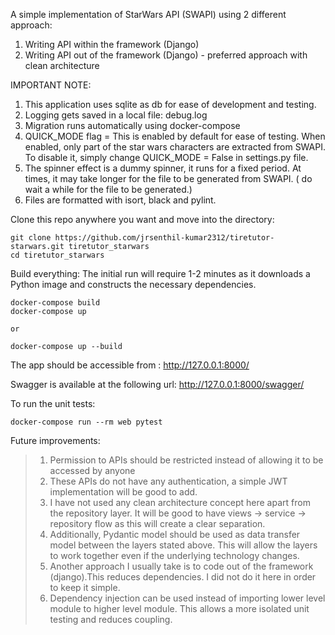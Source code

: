 A simple implementation of StarWars API (SWAPI) using 2 different approach:
1. Writing API within the framework (Django)
2. Writing API out of the framework (Django) - preferred approach with clean architecture

IMPORTANT NOTE:
1. This application uses sqlite as db for ease of development and testing.
2. Logging gets saved in a local file: debug.log
3. Migration runs automatically using docker-compose
4. QUICK_MODE flag = This is enabled by default for ease of testing. When enabled,
   only part of the star wars characters are extracted from SWAPI. To disable it, 
   simply change QUICK_MODE = False in settings.py file.
5. The spinner effect is a dummy spinner, it runs for a fixed period. At times,
   it may take longer for the file to be generated from SWAPI.
   ( do wait a while for the file to be generated.)
6. Files are formatted with isort, black and pylint.

Clone this repo anywhere you want and move into the directory:

```
git clone https://github.com/jrsenthil-kumar2312/tiretutor-starwars.git tiretutor_starwars
cd tiretutor_starwars
```

Build everything:
The initial run will require 1-2 minutes as it downloads a Python image and constructs the necessary dependencies.

```
docker-compose build
docker-compose up

or 

docker-compose up --build
```

The app should be accessible from : http://127.0.0.1:8000/

Swagger is available at the following url: http://127.0.0.1:8000/swagger/


To run the unit tests:
```
docker-compose run --rm web pytest
```

Future improvements:

> 1. Permission to APIs should be restricted instead of allowing it to be accessed by anyone
> 2. These APIs do not have any authentication, a simple JWT implementation will be good to add.
> 3. I have not used any clean architecture concept here apart from the repository layer. It will
     be good to have views -> service -> repository flow as this will create a clear separation.
> 4. Additionally, Pydantic model should be used as data transfer model between the layers stated above.
     This will allow the layers to work together even if the underlying technology changes.
> 5. Another approach I usually take is to code out of the framework (django).This reduces dependencies.
     I did not do it here in order to keep it simple.
> 6. Dependency injection can be used instead of importing lower level module to higher level module. 
     This allows a more isolated unit testing and reduces coupling.
